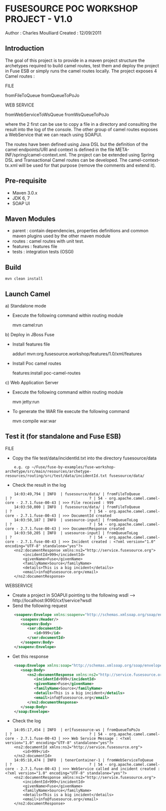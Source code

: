 # FUSESOURCE POC WORKSHOP PROJECT - V1.0

Author : Charles Moulliard
Created : 12/09/2011

## Introduction

The goal of this project is to provide in a maven project structure the archetypes required to build camel routes, test them and deploy the project
in Fuse ESB or simply runs the camel routes locally. The project exposes 4 Camel routes :

FILE

fromFileToQueue
fromQueueToPoJo

WEB SERVICE

fromWebServiceToWsQueue
fromWsQueueToPoJo

where the 2 first can be use to copy a file in a directory and consulting the result into the log of the console. The other group of camel routes
exposes a WebService that we can reach using SOAPUI.

The routes have been defined using Java DSL but the definition of the camel endpoints/URI and context is defined in the file META-INF/spring/camel-context.xml.
The project can be extended using Spring DSL and Transactional Camel routes can be developed. The camel-context-tx.xml will be used for that purpose (remove the comments
and extend it).

## Pre-requisite

* Maven 3.0.x
* JDK 6, 7
* SOAP UI

## Maven Modules

* parent : contain dependencies, properties definitions and common maven plugins used by the other maven module
* routes : camel routes with unit test.
* features : features file
* tests : integration tests (OSGI)

## Build

    mvn clean install

## Launch Camel

a) Standalone mode

* Execute the following command within routing module

    mvn camel:run

b) Deploy in JBoss Fuse

* Install features file

    addurl mvn:org.fusesource.workshop/features/1.0/xml/features

* Install Poc camel routes

    features:install poc-camel-routes

c) Web Application Server

* Execute the following command within routing module

    mvn jetty:run

* To generate the WAR file execute the following command

    mvn compile war:war

## Test it (for standalone and Fuse ESB)

FILE

* Copy the file test/data/incidentId.txt into the directory fusesource/data

````text
    e.g. cp ~/Fuse/fuse-by-examples/fuse-workshop-archetype/src/main/resources/archetype-resources/routing/src/test/data/incidentId.txt fusesource/data/
````

* Check the result in the log

````text
    14:03:49,794 | INFO  | fusesource/data/ | fromFileToQueue                  | ?                                   ? | 54 - org.apache.camel.camel-core - 2.7.1.fuse-00-43 | >>> File received : 999
    14:03:50,000 | INFO  | fusesource/data/ | fromFileToQueue                  | ?                                   ? | 54 - org.apache.camel.camel-core - 2.7.1.fuse-00-43 | >>> DocumentId created
    14:03:50,187 | INFO  | usesource-input] | fromQueueToLog                   | ?                                   ? | 54 - org.apache.camel.camel-core - 2.7.1.fuse-00-43 | >>> DocumentResponse created
    14:03:50,205 | INFO  | usesource-input] | fromQueueToLog                   | ?                                   ? | 54 - org.apache.camel.camel-core - 2.7.1.fuse-00-43 | >>> Incident created : <?xml version="1.0" encoding="UTF-8" standalone="yes"?>
    <ns2:documentResponse xmlns:ns2="http://service.fusesource.org">
        <incidentId>999</incidentId>
        <givenName>Fuse</givenName>
        <familyName>Source</familyName>
        <details>This is a big incident</details>
        <email>info@fusesource.org</email>
    </ns2:documentResponse>
````

WEBSERVICE

* Create a project in SOAPUI pointing to the following wsdl --> http://localhost:9090/cxf/service?wsdl
* Send the following request

````xml
    <soapenv:Envelope xmlns:soapenv="http://schemas.xmlsoap.org/soap/envelope/" xmlns:ser="http://service.fusesource.org">
       <soapenv:Header/>
       <soapenv:Body>
          <ser:documentId>
             <id>999</id>
          </ser:documentId>
       </soapenv:Body>
    </soapenv:Envelope>
````

* Get this response

````xml
    <soap:Envelope xmlns:soap="http://schemas.xmlsoap.org/soap/envelope/">
       <soap:Body>
          <ns2:documentResponse xmlns:ns2="http://service.fusesource.org">
             <incidentId>999</incidentId>
             <givenName>Fuse</givenName>
             <familyName>Source</familyName>
             <details>This is a big incident</details>
             <email>info@fusesource.org</email>
          </ns2:documentResponse>
       </soap:Body>
    </soap:Envelope>
````
* Check the log

````
    14:05:17,454 | INFO  | er[fusesource-ws | fromQueueToPoJo                  | ?                                   ? | 54 - org.apache.camel.camel-core - 2.7.1.fuse-00-43 | >>> Web Service Message : <?xml version="1.0" encoding="UTF-8" standalone="yes"?>
    <ns2:documentId xmlns:ns2="http://service.fusesource.org">
        <id>999</id>
    </ns2:documentId>
    14:05:18,474 | INFO  | tenerContainer-1 | fromWebServiceToQueue            | ?                                   ? | 54 - org.apache.camel.camel-core - 2.7.1.fuse-00-43 | >>> WebService called and incident created : <?xml version="1.0" encoding="UTF-8" standalone="yes"?>
    <ns2:documentResponse xmlns:ns2="http://service.fusesource.org">
        <incidentId>999</incidentId>
        <givenName>Fuse</givenName>
        <familyName>Source</familyName>
        <details>This is a big incident</details>
        <email>info@fusesource.org</email>
    </ns2:documentResponse>
````

